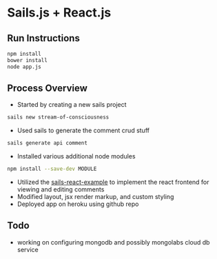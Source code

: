 # Sails.js + React.js

## Run Instructions

```bash
npm install
bower install
node app.js
```

## Process Overview

* Started by creating a new sails project
```bash
sails new stream-of-consciousness
```
* Used sails to generate the comment crud stuff
```bash
sails generate api comment
```
* Installed various additional node modules
```bash
npm install --save-dev MODULE
```
* Utilized the [sails-react-example](https://github.com/mixxen/sails-react-example) to implement the react frontend for viewing and editing comments
* Modified layout, jsx render markup, and custom styling
* Deployed app on heroku using github repo

## Todo
* working on configuring mongodb and possibly mongolabs cloud db service

